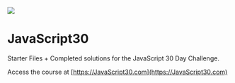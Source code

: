 ﻿![](https://javascript30.com/images/JS3-social-share.png)

# JavaScript30

Starter Files + Completed solutions for the JavaScript 30 Day Challenge.

Access the course at [https://JavaScript30.com](https://JavaScript30.com)

